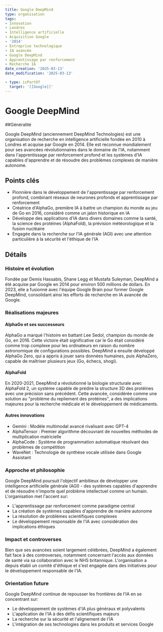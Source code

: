```yaml
---
title: Google DeepMind
type: organisation
tags:
- Innovation
- Londres
- Intelligence artificielle
- Acquisition Google
- '2014'
- Entreprise technologique
- IA avancée
- Google DeepMind
- Apprentissage par renforcement
- Recherche IA
date_creation: '2025-03-13'
date_modification: '2025-03-13'

- type: isPartOf
  target: '[[Google]]'
---
```


# Google DeepMind

##Généralité

Google DeepMind (anciennement DeepMind Technologies) est une organisation de recherche en intelligence artificielle fondée en 2010 à Londres et acquise par Google en 2014. Elle est reconnue mondialement pour ses avancées révolutionnaires dans le domaine de l'IA, notamment dans l'apprentissage par renforcement profond et les systèmes d'IA capables d'apprendre et de résoudre des problèmes complexes de manière autonome.

## Points clés

- Pionnière dans le développement de l'apprentissage par renforcement profond, combinant réseaux de neurones profonds et apprentissage par renforcement
- Créatrice d'AlphaGo, première IA à battre un champion du monde au jeu de Go en 2016, considéré comme un jalon historique en IA
- Développe des applications d'IA dans divers domaines comme la santé, la science des protéines (AlphaFold), la prévision météorologique et la fusion nucléaire
- Engagée dans la recherche sur l'IA générale (AGI) avec une attention particulière à la sécurité et l'éthique de l'IA

## Détails

### Histoire et évolution

Fondée par Demis Hassabis, Shane Legg et Mustafa Suleyman, DeepMind a été acquise par Google en 2014 pour environ 500 millions de dollars. En 2023, elle a fusionné avec l'équipe Google Brain pour former Google DeepMind, consolidant ainsi les efforts de recherche en IA avancée de Google.

### Réalisations majeures

#### AlphaGo et ses successeurs
AlphaGo a marqué l'histoire en battant Lee Sedol, champion du monde de Go, en 2016. Cette victoire était significative car le Go était considéré comme trop complexe pour les ordinateurs en raison du nombre astronomique de configurations possibles. DeepMind a ensuite développé AlphaGo Zero, qui a appris à jouer sans données humaines, puis AlphaZero, capable de maîtriser plusieurs jeux (Go, échecs, shogi).

#### AlphaFold
En 2020-2021, DeepMind a révolutionné la biologie structurale avec AlphaFold 2, un système capable de prédire la structure 3D des protéines avec une précision sans précédent. Cette avancée, considérée comme une solution au "problème du repliement des protéines", a des implications majeures pour la recherche médicale et le développement de médicaments.

#### Autres innovations
- Gemini : Modèle multimodal avancé rivalisant avec GPT-4
- AlphaTensor : Premier algorithme découvrant de nouvelles méthodes de multiplication matricielle
- AlphaCode : Système de programmation automatique résolvant des problèmes de compétition
- WaveNet : Technologie de synthèse vocale utilisée dans Google Assistant

### Approche et philosophie

Google DeepMind poursuit l'objectif ambitieux de développer une intelligence artificielle générale (AGI) - des systèmes capables d'apprendre et de résoudre n'importe quel problème intellectuel comme un humain. L'organisation met l'accent sur:

- L'apprentissage par renforcement comme paradigme central
- La création de systèmes capables d'apprendre de manière autonome
- La résolution de problèmes scientifiques complexes
- Le développement responsable de l'IA avec considération des implications éthiques

### Impact et controverses

Bien que ses avancées soient largement célébrées, DeepMind a également fait face à des controverses, notamment concernant l'accès aux données de santé via sa collaboration avec le NHS britannique. L'organisation a depuis établi un comité d'éthique et s'est engagée dans des initiatives pour le développement responsable de l'IA.

### Orientation future

Google DeepMind continue de repousser les frontières de l'IA en se concentrant sur:
- Le développement de systèmes d'IA plus généraux et polyvalents
- L'application de l'IA à des défis scientifiques majeurs
- La recherche sur la sécurité et l'alignement de l'IA
- L'intégration de ses technologies dans les produits et services Google